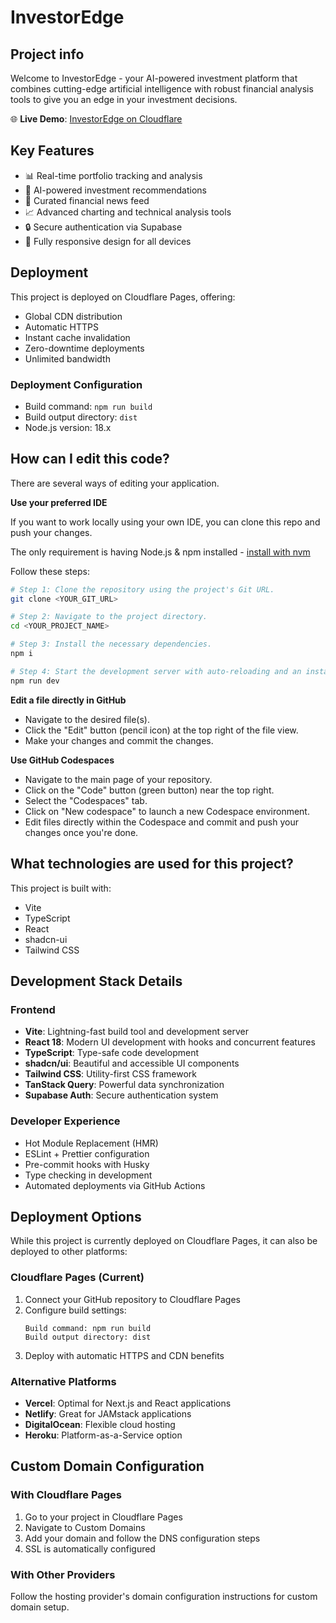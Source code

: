 # InvestorEdge

## Project info

Welcome to InvestorEdge - your AI-powered investment platform that combines cutting-edge artificial intelligence with robust financial analysis tools to give you an edge in your investment decisions.

🌐 **Live Demo**: [InvestorEdge on Cloudflare](https://investoredge.pages.dev)

## Key Features

- 📊 Real-time portfolio tracking and analysis
- 🤖 AI-powered investment recommendations
- 📰 Curated financial news feed
- 📈 Advanced charting and technical analysis tools
- 🔒 Secure authentication via Supabase
- 📱 Fully responsive design for all devices

## Deployment

This project is deployed on Cloudflare Pages, offering:
- Global CDN distribution
- Automatic HTTPS
- Instant cache invalidation
- Zero-downtime deployments
- Unlimited bandwidth

### Deployment Configuration
- Build command: `npm run build`
- Build output directory: `dist`
- Node.js version: 18.x

## How can I edit this code?

There are several ways of editing your application.

**Use your preferred IDE**

If you want to work locally using your own IDE, you can clone this repo and push your changes.

The only requirement is having Node.js & npm installed - [install with nvm](https://github.com/nvm-sh/nvm#installing-and-updating)

Follow these steps:

```sh
# Step 1: Clone the repository using the project's Git URL.
git clone <YOUR_GIT_URL>

# Step 2: Navigate to the project directory.
cd <YOUR_PROJECT_NAME>

# Step 3: Install the necessary dependencies.
npm i

# Step 4: Start the development server with auto-reloading and an instant preview.
npm run dev
```

**Edit a file directly in GitHub**

- Navigate to the desired file(s).
- Click the "Edit" button (pencil icon) at the top right of the file view.
- Make your changes and commit the changes.

**Use GitHub Codespaces**

- Navigate to the main page of your repository.
- Click on the "Code" button (green button) near the top right.
- Select the "Codespaces" tab.
- Click on "New codespace" to launch a new Codespace environment.
- Edit files directly within the Codespace and commit and push your changes once you're done.

## What technologies are used for this project?

This project is built with:

- Vite
- TypeScript
- React
- shadcn-ui
- Tailwind CSS

## Development Stack Details

### Frontend
- **Vite**: Lightning-fast build tool and development server
- **React 18**: Modern UI development with hooks and concurrent features
- **TypeScript**: Type-safe code development
- **shadcn/ui**: Beautiful and accessible UI components
- **Tailwind CSS**: Utility-first CSS framework
- **TanStack Query**: Powerful data synchronization
- **Supabase Auth**: Secure authentication system

### Developer Experience
- Hot Module Replacement (HMR)
- ESLint + Prettier configuration
- Pre-commit hooks with Husky
- Type checking in development
- Automated deployments via GitHub Actions

## Deployment Options

While this project is currently deployed on Cloudflare Pages, it can also be deployed to other platforms:

### Cloudflare Pages (Current)
1. Connect your GitHub repository to Cloudflare Pages
2. Configure build settings:
   ```
   Build command: npm run build
   Build output directory: dist
   ```
3. Deploy with automatic HTTPS and CDN benefits

### Alternative Platforms
- **Vercel**: Optimal for Next.js and React applications
- **Netlify**: Great for JAMstack applications
- **DigitalOcean**: Flexible cloud hosting
- **Heroku**: Platform-as-a-Service option

## Custom Domain Configuration

### With Cloudflare Pages
1. Go to your project in Cloudflare Pages
2. Navigate to Custom Domains
3. Add your domain and follow the DNS configuration steps
4. SSL is automatically configured

### With Other Providers
Follow the hosting provider's domain configuration instructions for custom domain setup.
